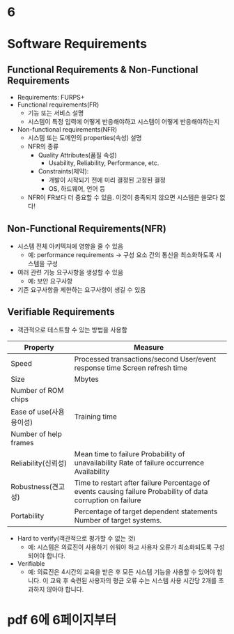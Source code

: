 # 6

# Software Requirements

## Functional Requirements & Non-Functional Requirements

- Requirements: FURPS+
- Functional requirements(FR)
    - 기능 또는 서비스 설명
    - 시스템이 특정 입력에 어떻게 반응해야하고 시스템이 어떻게 반응해야하는지
- Non-functional requirements(NFR)
    - 시스템 또는 도메인의 properties(속성) 설명
    - NFR의 종류
        - Quality Attributes(품질 속성)
            - Usability, Reliability, Performance, etc.
        - Constraints(제약):
            - 개발이 시작되기 전에 미리 결정된 고정된 결정
            - OS, 하드웨어, 언어 등
    - NFR이 FR보다 더 중요할 수 있음. 이것이 충족되지 않으면 시스템은 쓸모다 없다!

## Non-Functional Requirements(NFR)

- 시스템 전체 아키텍처에 영향을 줄 수 있음
    - 예: performance requirements → 구성 요소 간의 통신을 최소화하도록 시스템을 구성
- 여러 관련 기능 요구사항을 생성할 수 있음
    - 예: 보안 요구사항
- 기존 요구사항을 제한하는 요구사항이 생길 수 있음

## Verifiable Requirements

- 객관적으로 테스트할 수 있는 방법을 사용함

| Property | Measure |
| --- | --- |
| Speed | Processed transactions/second User/event response time Screen refresh time |
| Size | Mbytes
Number of ROM chips |
| Ease of use(사용 용이성) | Training time
Number of help frames |
| Reliability(신뢰성) | Mean time to failure Probability of unavailability Rate of failure occurrence Availability |
| Robustness(견고성) | Time to restart after failure Percentage of events causing failure Probability of data corruption on failure |
| Portability | Percentage of target dependent statements Number of target systems. |
- Hard to verify(객관적으로 평가할 수 없는 것)
    - 예: 시스템은 의료진이 사용하기 쉬워야 하고 사용자 오류가 최소화되도록 구성되어야 합니다.
- Verifiable
    - 예: 의료진은 4시간의 교육을 받은 후 모든 시스템 기능을 사용할 수 있어야 합니다. 이 교육 후 숙련된 사용자의 평균 오류 수는 시스템 사용 시간당 2개를 초과하지 않아야 합니다.

# pdf 6에 6페이지부터